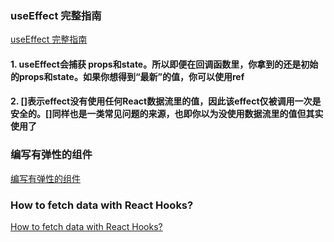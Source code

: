 
###  useEffect 完整指南
[useEffect 完整指南](https://overreacted.io/zh-hans/a-complete-guide-to-useeffect/)

#### 1. useEffect会捕获 props和state。所以即便在回调函数里，你拿到的还是初始的props和state。如果你想得到“最新”的值，你可以使用ref
#### 2. []表示effect没有使用任何React数据流里的值，因此该effect仅被调用一次是安全的。[]同样也是一类常见问题的来源，也即你以为没使用数据流里的值但其实使用了

### 编写有弹性的组件
[编写有弹性的组件](https://overreacted.io/zh-hans/writing-resilient-components/)

### How to fetch data with React Hooks?
[How to fetch data with React Hooks?](https://www.robinwieruch.de/react-hooks-fetch-data)
